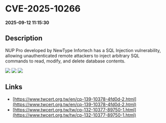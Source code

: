 # CVE-2025-10266

**2025-09-12 11:15:30**

## Description
NUP Pro developed by NewType Infortech has a SQL Injection vulnerability, allowing unauthenticated remote attackers to inject arbitrary SQL commands to read, modify, and delete database contents.

![](https://img.shields.io/static/v1?label=Score&message=9.3&color=red)
![](https://img.shields.io/static/v1?label=Severity&message=CRITICAL&color=red)
![](https://img.shields.io/static/v1?label=CWE&message=SQL&color=green)

## Links
- [https://www.twcert.org.tw/en/cp-139-10378-4fd0d-2.html](https://www.twcert.org.tw/en/cp-139-10378-4fd0d-2.html)
- [https://www.twcert.org.tw/tw/cp-132-10377-89750-1.html](https://www.twcert.org.tw/tw/cp-132-10377-89750-1.html)
